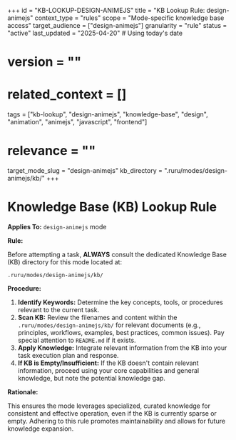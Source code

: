 +++
id = "KB-LOOKUP-DESIGN-ANIMEJS"
title = "KB Lookup Rule: design-animejs"
context_type = "rules"
scope = "Mode-specific knowledge base access"
target_audience = ["design-animejs"]
granularity = "rule"
status = "active"
last_updated = "2025-04-20" # Using today's date
# version = ""
# related_context = []
tags = ["kb-lookup", "design-animejs", "knowledge-base", "design", "animation", "animejs", "javascript", "frontend"]
# relevance = ""
target_mode_slug = "design-animejs"
kb_directory = ".ruru/modes/design-animejs/kb/"
+++

# Knowledge Base (KB) Lookup Rule

**Applies To:** `design-animejs` mode

**Rule:**

Before attempting a task, **ALWAYS** consult the dedicated Knowledge Base (KB) directory for this mode located at:

`.ruru/modes/design-animejs/kb/`

**Procedure:**

1.  **Identify Keywords:** Determine the key concepts, tools, or procedures relevant to the current task.
2.  **Scan KB:** Review the filenames and content within the `.ruru/modes/design-animejs/kb/` for relevant documents (e.g., principles, workflows, examples, best practices, common issues). Pay special attention to `README.md` if it exists.
3.  **Apply Knowledge:** Integrate relevant information from the KB into your task execution plan and response.
4.  **If KB is Empty/Insufficient:** If the KB doesn't contain relevant information, proceed using your core capabilities and general knowledge, but note the potential knowledge gap.

**Rationale:**

This ensures the mode leverages specialized, curated knowledge for consistent and effective operation, even if the KB is currently sparse or empty. Adhering to this rule promotes maintainability and allows for future knowledge expansion.